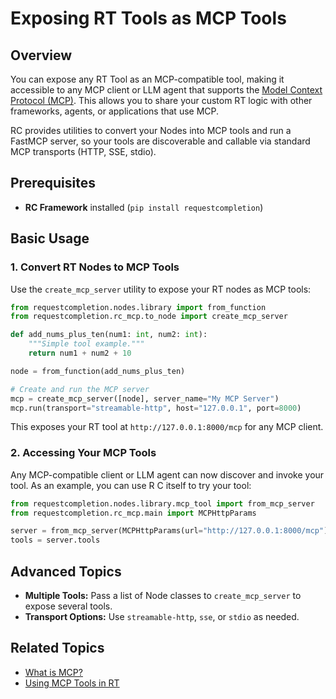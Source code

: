 # Exposing RT Tools as MCP Tools

## Overview

You can expose any RT Tool as an MCP-compatible tool, making it accessible to any MCP client or LLM agent that supports the [Model Context Protocol (MCP)](index.md). This allows you to share your custom RT logic with other frameworks, agents, or applications that use MCP.

RC provides utilities to convert your Nodes into MCP tools and run a FastMCP server, so your tools are discoverable and callable via standard MCP transports (HTTP, SSE, stdio).

## Prerequisites

- **RC Framework** installed (`pip install requestcompletion`)

## Basic Usage

### 1. Convert RT Nodes to MCP Tools

Use the `create_mcp_server` utility to expose your RT nodes as MCP tools:

```python
from requestcompletion.nodes.library import from_function
from requestcompletion.rc_mcp.to_node import create_mcp_server

def add_nums_plus_ten(num1: int, num2: int):
    """Simple tool example."""
    return num1 + num2 + 10

node = from_function(add_nums_plus_ten)

# Create and run the MCP server
mcp = create_mcp_server([node], server_name="My MCP Server")
mcp.run(transport="streamable-http", host="127.0.0.1", port=8000)
```

This exposes your RT tool at `http://127.0.0.1:8000/mcp` for any MCP client.

### 2. Accessing Your MCP Tools

Any MCP-compatible client or LLM agent can now discover and invoke your tool. As an example, you can use R C itself to try your tool:

```python
from requestcompletion.nodes.library.mcp_tool import from_mcp_server
from requestcompletion.rc_mcp.main import MCPHttpParams

server = from_mcp_server(MCPHttpParams(url="http://127.0.0.1:8000/mcp"))
tools = server.tools
```

## Advanced Topics

- **Multiple Tools:** Pass a list of Node classes to `create_mcp_server` to expose several tools.
- **Transport Options:** Use `streamable-http`, `sse`, or `stdio` as needed.

## Related Topics

- [What is MCP?](index.md)
- [Using MCP Tools in RT](MCP_tools_in_rt.md)
